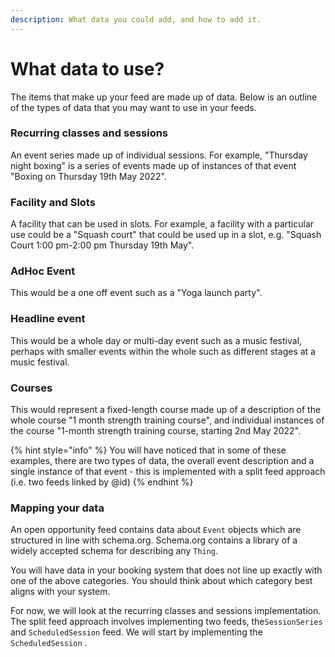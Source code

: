 ```yaml
---
description: What data you could add, and how to add it.
---
```


# What data to use?

The items that make up your feed are made up of data. Below is an outline of the types of data that you may want to use in your feeds.

### Recurring classes and sessions

An event series made up of individual sessions. For example, "Thursday night boxing" is a series of events made up of instances of that event "Boxing on Thursday 19th May 2022".

### Facility and Slots

A facility that can be used in slots. For example, a facility with a particular use could be a "Squash court" that could be used up in a slot, e.g. "Squash Court 1:00 pm-2:00 pm Thursday 19th May".

### AdHoc Event

This would be a one off event such as a "Yoga launch party".

### Headline event

This would be a whole day or multi-day event such as a music festival, perhaps with smaller events within the whole such as different stages at a music festival.

### &#x20;Courses

This would represent a fixed-length course made up of a description of the whole course "1 month strength training course", and individual instances of the course "1-month strength training course, starting 2nd May 2022". &#x20;

{% hint style="info" %}
You will have noticed that in some of these examples, there are two types of data, the overall event description and a single instance of that event - this is implemented with a split feed approach (i.e. two feeds linked by @id)
{% endhint %}

### Mapping your data

An open opportunity feed contains data about `Event` objects which are structured in line with schema.org. Schema.org contains a library of a widely accepted schema for describing any `Thing`.&#x20;

You will have data in your booking system that does not line up exactly with one of the above categories. You should think about which category best aligns with your system.&#x20;

For now, we will look at the recurring classes and sessions implementation. The split feed approach involves implementing two feeds, the`SessionSeries` and `ScheduledSession` feed. We will start by implementing the `ScheduledSession` .

